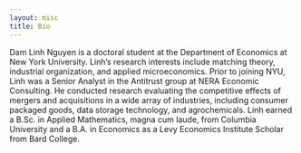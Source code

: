 ```yaml
---
layout: misc
title: Bio
---
```


Dam Linh Nguyen is a doctoral student at the Department of Economics at New York University. Linh’s research interests include matching theory, industrial organization, and applied microeconomics. Prior to joining NYU, Linh was a Senior Analyst in the Antitrust group at NERA Economic Consulting. He conducted research evaluating the competitive effects of mergers and acquisitions in a wide array of industries, including consumer packaged goods, data storage technology, and agrochemicals. Linh earned a B.Sc. in Applied Mathematics, magna cum laude, from Columbia University and a B.A. in Economics as a Levy Economics Institute Scholar from Bard College.
